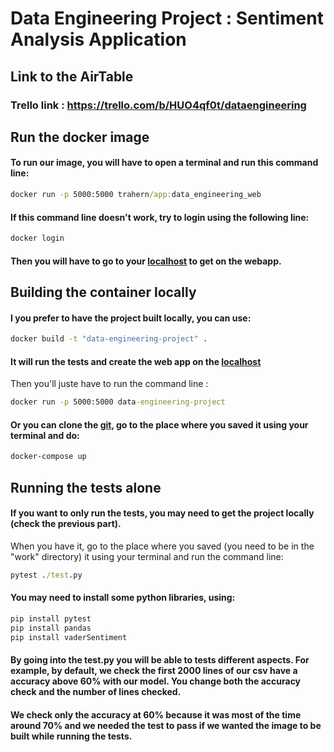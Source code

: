 # Data Engineering Project : Sentiment Analysis Application

## Link to the AirTable
### Trello link : https://trello.com/b/HUO4qf0t/dataengineering

## Run the docker image

#### To run our image, you will have to open a terminal and run this command line:
```cmd
docker run -p 5000:5000 trahern/app:data_engineering_web
```

#### If this command line doesn't work, try to login using the following line:
```cmd
docker login
```

#### Then you will have to go to your [localhost](http://localhost:5000) to get on the webapp.

## Building the container locally
#### I you prefer to have the project built locally, you can use:
```cmd
docker build -t "data-engineering-project" .
```

#### It will run the tests and create the web app on the [localhost](http://localhost:5000)
Then you'll juste have to run the command line :
```cmd
docker run -p 5000:5000 data-engineering-project
```

#### Or you can clone the [git](https://github.com/Tr4hern/Data_Engineering), go to the place where you saved it using your terminal and do:
```cmd
docker-compose up
```

## Running the tests alone

#### If you want to only run the tests, you may need to get the project locally (check the previous part).
When you have it, go to the place where you saved (you need to be in the "work" directory) it using your terminal and run the command line:
```cmd
pytest ./test.py
```
#### You may need to install some python libraries, using:
```cmd
pip install pytest
pip install pandas
pip install vaderSentiment
```
#### By going into the test.py you will be able to tests different aspects. For example, by default, we check the first 2000 lines of our csv have a accuracy above 60% with our model. You change both the accuracy check and the number of lines checked.
#### We check only the accuracy at 60% because it was most of the time around 70% and we needed the test to pass if we wanted the image to be built while running the tests.